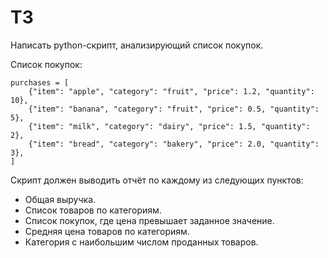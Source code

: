 # ТЗ
Написать python-скрипт, анализирующий список покупок.

Список покупок:
``` 
purchases = [
    {"item": "apple", "category": "fruit", "price": 1.2, "quantity": 10},
    {"item": "banana", "category": "fruit", "price": 0.5, "quantity": 5},
    {"item": "milk", "category": "dairy", "price": 1.5, "quantity": 2},
    {"item": "bread", "category": "bakery", "price": 2.0, "quantity": 3},
] 
```

Скрипт должен выводить отчёт по каждому из следующих пунктов:

* Общая выручка.
* Список товаров по категориям.
* Список покупок, где цена превышает заданное значение.
* Средняя цена товаров по категориям.
* Категория с наибольшим числом проданных товаров.
 
